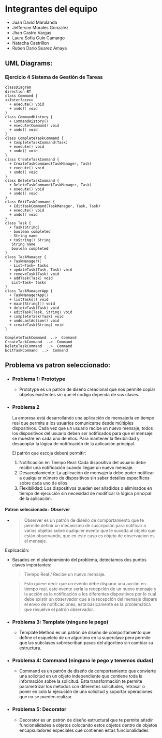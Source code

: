 # Integrantes del equipo
- Juan David Marulanda
- Jefferson Morales Gonzalez
- Jhan Castro Vargas
- Laura Sofia Guio Camargo
- Natacha Castrillon
- Ruben Dario Suarez Amaya


## UML Diagrams:


### Ejercicio 4 Sistema de Gestión de Tareas
```mermaid
classDiagram
direction BT
class Command {
<<Interface>>
  + execute() void
  + undo() void
}
class CommandHistory {
  + CommandHistory() 
  + execute(Command) void
  + undo() void
}
class CompleteTaskCommand {
  + CompleteTaskCommand(Task) 
  + execute() void
  + undo() void
}
class CreateTaskCommand {
  + CreateTaskCommand(TaskManager, Task) 
  + execute() void
  + undo() void
}
class DeleteTaskCommand {
  + DeleteTaskCommand(TaskManager, Task) 
  + execute() void
  + undo() void
}
class EditTaskCommand {
  + EditTaskCommand(TaskManager, Task, Task) 
  + execute() void
  + undo() void
}
class Task {
  + Task(String) 
  - boolean completed
  - String name
  + toString() String
   String name
   boolean completed
}
class TaskManager {
  + TaskManager() 
  - List~Task~ tasks
  + updateTask(Task, Task) void
  + removeTask(Task) void
  + addTask(Task) void
   List~Task~ tasks
}
class TaskManagerApp {
  + TaskManagerApp() 
  + listTasks() void
  + main(String[]) void
  + deleteTask(Task) void
  + editTask(Task, String) void
  + completeTask(Task) void
  + undoLastAction() void
  + createTask(String) void
}

CompleteTaskCommand  ..>  Command 
CreateTaskCommand  ..>  Command 
DeleteTaskCommand  ..>  Command 
EditTaskCommand  ..>  Command 

```

## Problema vs patron seleccionado:
- ### Problema 1: Prototype
  - Prototype es un patrón de diseño creacional que nos permite copiar objetos existentes sin que el código dependa de sus clases.

- ### Problema 2

  La empresa está desarrollando una aplicación de mensajería en tiempo real que permite a los usuarios comunicarse desde múltiples dispositivos. Cada vez que un usuario recibe un nuevo mensaje, todos los dispositivos del usuario deben ser notificados para que el mensaje se muestre en cada uno de ellos. Para mantener la flexibilidad y desacoplar la lógica de notificación de la aplicación principal. 


  El patrón que escoja deberá permitir:

  1. Notificación en Tiempo Real: Cada dispositivo del usuario debe recibir una notificación cuando llegue un nuevo mensaje.
  2. Desacoplamiento: La aplicación de mensajería debe poder notificar a cualquier número de dispositivos sin saber detalles específicos sobre cada uno de ellos.
  3. Flexibilidad: Los dispositivos pueden ser añadidos o eliminados en tiempo de ejecución sin necesidad de modificar la lógica principal de la aplicación.

#### Patron seleccionado : Observer
- > Observer es un patrón de diseño de comportamiento que te permite definir un mecanismo de suscripción para notificar a varios objetos sobre cualquier evento que le suceda al objeto que están observando, que en este caso es objeto de observacion es el mensaje.
  
Explicación:

- Basados en el planteamiento del problema, detectamos dos puntos claves importantes: 
 
   > Tiempo Real / Recibe un nuevo mensaje.

  > Esto quiere decir que un evento debe disparar una acción en tiempo real, este evento sería la recepción de un nuevo mensaje y la acción es la notificación a los diferentes dispositivos por lo cual debe existir un observador que a la recepción del mensaje dispare el envío de notificaciones, esta básicamente es la problemática que resuelve el patrón observador.

- ### Problema 3: Template (ninguno le pego)
  - Template Method es un patrón de diseño de comportamiento que define el esqueleto de un algoritmo en la superclase pero permite que las subclases sobrescriban pasos del algoritmo sin cambiar su estructura.

- ### Problema 4: Command (ninguno le pego y tenemos dudas)
  - Command es un patrón de diseño de comportamiento que convierte una solicitud en un objeto independiente que contiene toda la información sobre la solicitud. Esta transformación te permite parametrizar los métodos con diferentes solicitudes, retrasar o poner en cola la ejecución de una solicitud y soportar operaciones que no se pueden realizar. 
  
- ### Problema 5: Decorator
  - Decorator es un patrón de diseño estructural que te permite añadir funcionalidades a objetos colocando estos objetos dentro de objetos encapsuladores especiales que contienen estas funcionalidades